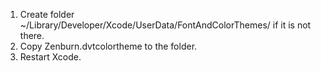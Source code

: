 1. Create folder ~/Library/Developer/Xcode/UserData/FontAndColorThemes/ if it is not there.
2. Copy Zenburn.dvtcolortheme to the folder.
3. Restart Xcode.
